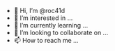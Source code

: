 - 👋 Hi, I’m @roc41d
- 👀 I’m interested in ...
- 🌱 I’m currently learning ...
- 💞️ I’m looking to collaborate on ...
- 📫 How to reach me ...

<!---
roc41d/roc41d is a ✨ special ✨ repository because its `README.md` (this file) appears on your GitHub profile.
You can click the Preview link to take a look at your changes.
--->
